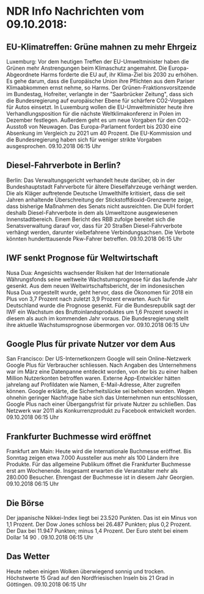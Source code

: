 # NDR Info Nachrichten vom 09.10.2018:


## EU-Klimatreffen: Grüne mahnen zu mehr Ehrgeiz
Luxemburg: Vor dem heutigen Treffen der EU-Umweltminister haben die Grünen mehr Anstrengungen beim Klimaschutz angemahnt. Die Europa-Abgeordnete Harms forderte die EU auf, ihr Klima-Ziel bis 2030 zu erhöhen. Es gehe darum, dass die Europäische Union ihre Pflichten aus dem Pariser Klimaabkommen ernst nehme, so Harms. Der Grünen-Fraktionsvorsitzende im Bundestag, Hofreiter, verlangte in der "Saarbrücker Zeitung", dass sich die Bundesregierung auf europäischer Ebene für schärfere CO2-Vorgaben für Autos einsetzt. In Luxemburg wollen die EU-Umweltminister heute ihre Verhandlungsposition für die nächste Weltklimakonferenz in Polen im Dezember festlegen. Außerdem geht es um neue Vorgaben für den CO2-Ausstoß von Neuwagen. Das Europa-Parlament fordert bis 2030 eine Absenkung im Vergleich zu 2021 um 40 Prozent. Die EU-Kommission und die Bundesregierung haben sich für weniger strikte Vorgaben ausgesprochen. 09.10.2018 06:15 Uhr 

## Diesel-Fahrverbote in Berlin?
Berlin: Das Verwaltungsgericht verhandelt heute darüber, ob in der Bundeshauptstadt Fahrverbote für ältere Dieselfahrzeuge verhängt werden. Die als Kläger auftretende Deutsche Umwelthilfe kritisiert, dass die seit Jahren anhaltende Überschreitung der Stickstoffdioxid-Grenzwerte zeige, dass bisherige Maßnahmen des Senats nicht ausreichten. Die DUH fordert deshalb Diesel-Fahrverbote in dem als Umweltzone ausgewiesenen Innenstadtbereich. Einem Bericht des RBB zufolge bereitet sich die Senatsverwaltung darauf vor, dass für 20 Straßen Diesel-Fahrverbote verhängt werden, darunter vielbefahrene Verbindungsachsen. Die Verbote könnten hunderttausende Pkw-Fahrer betreffen. 09.10.2018 06:15 Uhr 

## IWF senkt Prognose für Weltwirtschaft
Nusa Dua: Angesichts wachsender Risiken hat der Internationale Währungsfonds seine weltweite Wachstumsprognose für das laufende Jahr gesenkt. Aus dem neuen Weltwirtschaftsbericht, der im indonesischen Nusa Dua vorgestellt wurde, geht hervor, dass die Ökonomen für 2018 ein Plus von 3,7 Prozent nach zuletzt 3,9 Prozent erwarten. Auch für Deutschland wurde die Prognose gesenkt. Für die Bundesrepublik sagt der IWF ein Wachstum des Bruttoinlandsproduktes um 1,6 Prozent sowohl in diesem als auch im kommenden Jahr voraus. Die Bundesregierung stellt ihre aktuelle Wachstumsprognose übermorgen vor. 09.10.2018 06:15 Uhr 

## Google Plus für private Nutzer vor dem Aus
San Francisco: Der US-Internetkonzern Google will sein Online-Netzwerk Google Plus für Verbraucher schliessen. Nach Angaben des Unternehmens war im März eine Datenpanne entdeckt worden, von der bis zu einer halben Million Nutzerkonten betroffen waren. Externe App-Entwickler hätten jahrelang auf Profildaten wie Namen, E-Mail-Adresse, Alter zugreifen können. Google erklärte, die Sicherheitslücke sei behoben worden. Wegen ohnehin geringer Nachfrage habe sich das Unternehmen nun entschlossen, Google Plus nach einer Übergangsfrist für private Nutzer zu schließen. Das Netzwerk war 2011 als Konkurrenzprodukt zu Facebook entwickelt worden. 09.10.2018 06:15 Uhr 

## Frankfurter Buchmesse wird eröffnet
Frankfurt am Main: Heute wird die Internationale Buchmesse eröffnet. Bis Sonntag zeigen etwa 7.000 Aussteller aus mehr als 100 Ländern ihre Produkte. Für das allgemeine Publikum öffnet die Frankfurter Buchmesse erst am Wochenende. Insgesamt erwarten die Veranstalter mehr als 280.000 Besucher. Ehrengast der Buchmesse ist in diesem Jahr Georgien. 09.10.2018 06:15 Uhr 

## Die Börse
Der japanische Nikkei-Index liegt bei  23.520  Punkten. Das ist ein Minus von  1,1  Prozent. Der Dow Jones schloss bei  26.487  Punkten; plus  0,2  Prozent. Der Dax bei  11.947  Punkten; minus  1,4  Prozent. Der Euro steht bei einem Dollar  14 90 . 09.10.2018 06:15 Uhr 

## Das Wetter
Heute neben einigen Wolken überwiegend sonnig und trocken. Höchstwerte 15 Grad auf den Nordfriesischen Inseln bis 21 Grad in Göttingen. 09.10.2018 06:15 Uhr 
